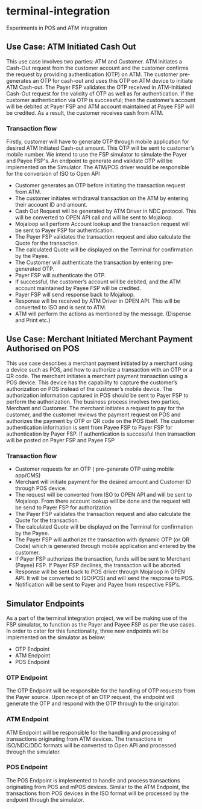 # terminal-integration
Experiments in POS and ATM integration

## Use Case: ATM Initiated Cash Out

This use case involves two parties: ATM and Customer. ATM initiates a Cash-Out request from the customer account and the customer confirms the request by providing authentication (OTP) on ATM. The customer pre-generates an OTP for cash-out and uses this OTP on ATM device to initiate ATM Cash-out. The Payer FSP validates the OTP received in ATM-Initiated Cash-Out request for the validity of OTP as well as for authentication. If the customer authentication via OTP is successful; then the customer’s account will be debited at Payer FSP and ATM account maintained at Payee FSP will be credited. As a result, the customer receives cash from ATM.

### Transaction flow
Firstly, customer will have to generate OTP through mobile application for desired ATM Initiated Cash-out amount. This OTP will be sent to customer’s mobile number. 
We intend to use the FSP simulator to simulate the Payer and Payee FSP's. An endpoint to generate and validate OTP will be implemented on the Simulator. The ATM/POS driver would be responsible for the conversion of ISO to Open API

  - Customer generates an OTP before initiating the transaction request from ATM.
  - The customer initiates withdrawal transaction on the ATM by entering their account ID and amount. 
  - Cash Out Request will be generated by ATM Driver in NDC protocol. This will be converted to OPEN API call and will be sent to Mojaloop.
  - Mojaloop will perform Account lookup and the transaction request will be sent to Payer FSP for authentication.
  - The Payer FSP validates the transaction request and also calculate the Quote for the transaction.
  - The calculated Quote will be displayed on the Terminal for confirmation by the Payee.
  - The Customer will authenticate the transaction by entering pre-generated OTP.
  - Payer FSP will authenticate the OTP. 
  - If successful, the customer’s account will be debited, and the ATM account maintained by Payee FSP will be credited.
  - Payer FSP will send response back to Mojaloop.
  - Response will be received by ATM Driver in OPEN API. This will be converted to ISO and is sent to ATM.
  - ATM will perform the actions as mentioned by the message. (Dispense and Print etc.)

## Use Case: Merchant Initiated Merchant Payment Authorised on POS

This use case describes a merchant payment initiated by a merchant using a device such as POS, and how to authorize a transaction with an OTP or a QR code.
The merchant initiates a merchant payment transaction using a POS device. This device has the capability to capture the customer’s authorization on POS instead of the customer’s mobile device. The authorization information captured in POS should be sent to Payer FSP to perform the authorization.
The business process involves two parties, Merchant and Customer. The merchant initiates a request to pay for the customer, and the customer reviews the payment request on POS and authorizes the payment by OTP or QR code on the POS itself. The customer authentication information is sent from Payee FSP to Payer FSP for authentication by Payer FSP. If authentication is successful then transaction will be posted on Payer FSP and Payee FSP

### Transaction flow

  - Customer requests for an OTP ( pre-generate OTP using mobile app/CMS)
  - Merchant will initiate payment for the desired amount and Customer ID through POS device.
  - The request will be converted from ISO to OPEN API and will be sent to Mojaloop. From there account lookup will be done and the request will be send to Payer FSP for authorization.
  - The Payer FSP validates the transaction request and also calculate the Quote for the transaction.
  - The calculated Quote will be displayed on the Terminal for confirmation by the Payee. 
  - The Payer FSP will authorize the transaction with dynamic OTP (or QR Code) which is generated through mobile application and entered by the customer.
  - If Payer FSP authorizes the transaction, funds will be sent to Merchant (Payee) FSP. If Payer FSP declines, the transaction will be aborted. 
  - Response will be sent back to POS driver through Mojaloop in OPEN API. It will be converted to ISO(POS) and will send the response to POS.
  - Notification will be sent to Payer and Payee from respective FSP’s.
  
  ## Simulator Endpoints
As a part of the terminal integration project, we will be making use of the FSP simulator, to function as the Payer and Payee FSP as per the use cases. 
In order to cater for this functionality, three new endpoints will be implemented on the simulator as below:
  -	OTP Endpoint
  -	ATM Endpoint
  -	POS Endpoint

### OTP Endpoint
The OTP Endpoint will be responsible for the handling of OTP requests from the Payer source. Upon receipt of an OTP request, the endpoint will generate the OTP and respond with the OTP through to the originator.

### ATM Endpoint
ATM Endpoint will be responsible for the handling and processing of transactions originating from ATM devices. The transactions in ISO/NDC/DDC formats will be converted to Open API and processed through the simulator.

### POS Endpoint
The POS Endpoint is implemented to handle and process transactions originating from POS and mPOS devices. Similar to the ATM Endpoint, the transactions from POS devices in the ISO format will be processed by the endpoint through the simulator.

